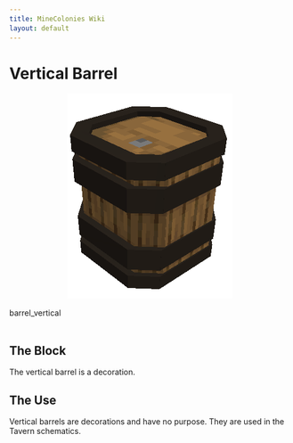```yaml
---
title: MineColonies Wiki
layout: default
---
```

# Vertical Barrel

<div class="infobox box text-center">
    <p style="text-align:center;"><img src="../../assets/images/items/barrel_vertical.png" alt="Vertical Barrel"></p>
    <recipe>barrel_vertical</recipe>
</div>
<br>

## The Block

The vertical barrel is a decoration. 
<br>

## The Use

Vertical barrels are decorations and have no purpose. They are used in the Tavern schematics.
